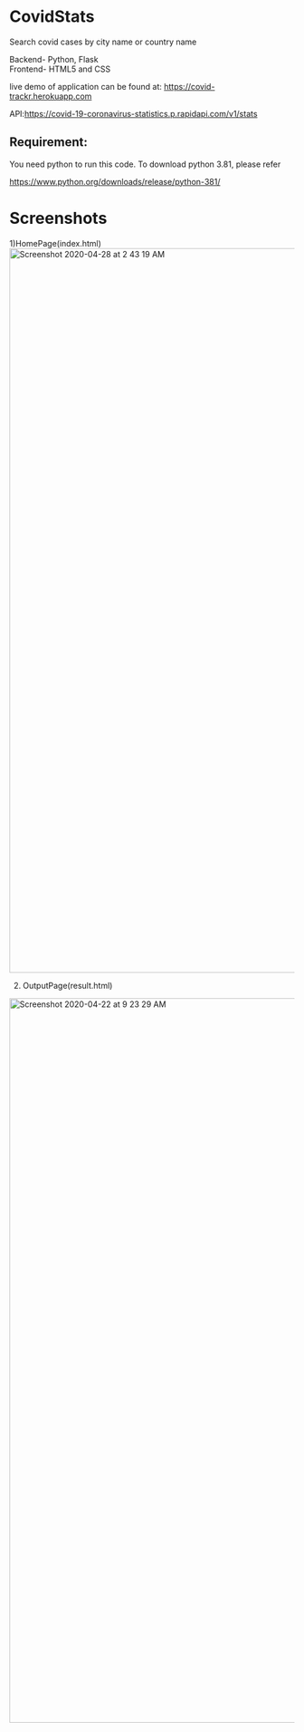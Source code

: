 # CovidStats

Search covid cases by city name or country name

Backend- Python, Flask \
Frontend- HTML5 and CSS 

live demo of application can be found at: https://covid-trackr.herokuapp.com

API:https://covid-19-coronavirus-statistics.p.rapidapi.com/v1/stats


## Requirement:

You need python to run this code. To download python 3.81, please refer 

https://www.python.org/downloads/release/python-381/


# Screenshots

1)HomePage(index.html)
<img width="1279" alt="Screenshot 2020-04-28 at 2 43 19 AM" src="https://user-images.githubusercontent.com/55222594/80455579-05e02a80-88fa-11ea-923c-aa30fb1dd223.png">

2) OutputPage(result.html)
<img width="1279" alt="Screenshot 2020-04-22 at 9 23 29 AM" src="https://user-images.githubusercontent.com/55222594/79987087-fc2e7100-847a-11ea-9d7a-8d925804caad.png">
